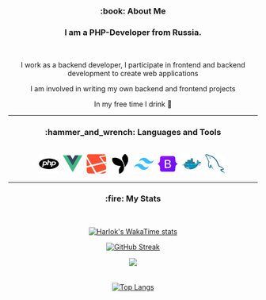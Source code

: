 <div align="center">
  <h3>
    :book: About Me
  </h3>
  
  <h3>I am a PHP-Developer from Russia.</h3>

  <br>

  I work as a backend developer, I participate in frontend and backend development to create web applications

  I am involved in writing my own backend and frontend projects

  In my free time I drink :beer:
</div>

---

<h3 align="center">
  :hammer_and_wrench: Languages and Tools
</h3>

<br>
  
<div align="center">
  <img src="https://github.com/devicons/devicon/blob/master/icons/php/php-plain.svg" title="php" alt="php" width="40" height="40"/>&nbsp;
  <img src="https://github.com/devicons/devicon/blob/master/icons/vuejs/vuejs-original.svg" title="vuejs" alt="vuejs" width="40" height="40"/>&nbsp;
  <img src="https://github.com/devicons/devicon/blob/master/icons/laravel/laravel-plain.svg" title="laravel" alt="laravel" width="40" height="40"/>&nbsp;
  <img src="https://github.com/devicons/devicon/blob/master/icons/yii/yii-plain.svg" title="yii" alt="yii" width="40" height="40"/>&nbsp;
  <img src="https://github.com/devicons/devicon/blob/master/icons/tailwindcss/tailwindcss-plain.svg" title="tailwind" alt="tailwind" width="40" height="40"/>&nbsp;
  <img src="https://github.com/devicons/devicon/blob/master/icons/bootstrap/bootstrap-original.svg" title="bootstrap" alt="bootstrap" width="40" height="40"/>&nbsp;
  <img src="https://github.com/devicons/devicon/blob/master/icons/docker/docker-original.svg" title="docker" alt="docker" width="40" height="40"/>&nbsp;
  <img src="https://github.com/devicons/devicon/blob/master/icons/mysql/mysql-original.svg" title="mysql" alt="mysql" width="40" height="40"/>&nbsp;
  <br>
</div>

---

<div align="center">
  
  <h3>
    :fire: My Stats
  </h3>

  <br>

  [![Harlok's WakaTime stats](https://github-readme-stats.vercel.app/api/wakatime?username=deniskorbakovd&layout=compact&theme=radical)](https://github.com/anuraghazra/github-readme-stats)
  
  [![GitHub Streak](https://streak-stats.demolab.com?user=deniskorbakov&theme=radical)](https://git.io/streak-stats)

  <picture>
  <source
    srcset="https://github-readme-stats.vercel.app/api?username=deniskorbakov&show_icons=true&theme=radical"
    media="(prefers-color-scheme: dark)"
  />
  <source
    srcset="https://github-readme-stats.vercel.app/api?username=deniskorbakov&show_icons=true"
    media="(prefers-color-scheme: dark), (prefers-color-scheme: no-preference)"
  />
  <img src="https://github-readme-stats.vercel.app/api?username=deniskorbakov&show_icons=true" />
</picture>

  <br>
  <br>

  [![Top Langs](https://github-readme-stats.vercel.app/api/top-langs/?username=deniskorbakov&layout=compact&theme=radical)](https://github.com/anuraghazra/github-readme-stats)
</div>



